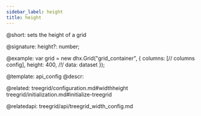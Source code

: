 ```yaml
---
sidebar_label: height
title: height
---          
```


@short: sets the height of a grid

@signature: height?: number;

@example: 
var grid = new dhx.Grid("grid_container", {
	columns: [// columns config],
	height: 400,   /*!*/
	data: dataset
});

@template:	api_config
@descr: 

@related: treegrid/configuration.md#widthheight
treegrid/initialization.md#initialize-treegrid

@relatedapi: treegrid/api/treegrid_width_config.md
